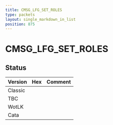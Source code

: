 ```yaml
---
title: CMSG_LFG_SET_ROLES
type: packets
layout: single_markdown_in_list
position: 875
---
```


# CMSG_LFG_SET_ROLES

## Status

Version | Hex | Comment
---------- | ---------- | ---------- 
Classic |  |  
TBC |  |  
WotLK |  |  
Cata |  |  
